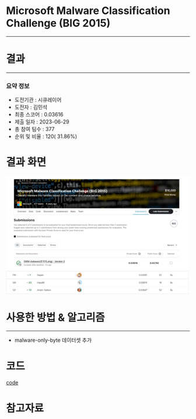 # Microsoft Malware Classification Challenge (BIG 2015)

---

# 결과

---

### 요약 정보

* 도전기관 : 시큐레이어
* 도전자 : 김민석
* 최종 스코어 : 0.03616
* 제출 일자 : 2023-06-29
* 총 참여 팀수 : 377
* 순위 및 비율 : 120( 31.86%)

# 결과 화면

![Score](img/Score.PNG)
![Leaderboard](img/Leaderboard.PNG)

# 사용한 방법 & 알고리즘

---

* malware-only-byte 데이터셋 추가


# 코드

[code](swm-malware.ipynb)

# 참고자료

